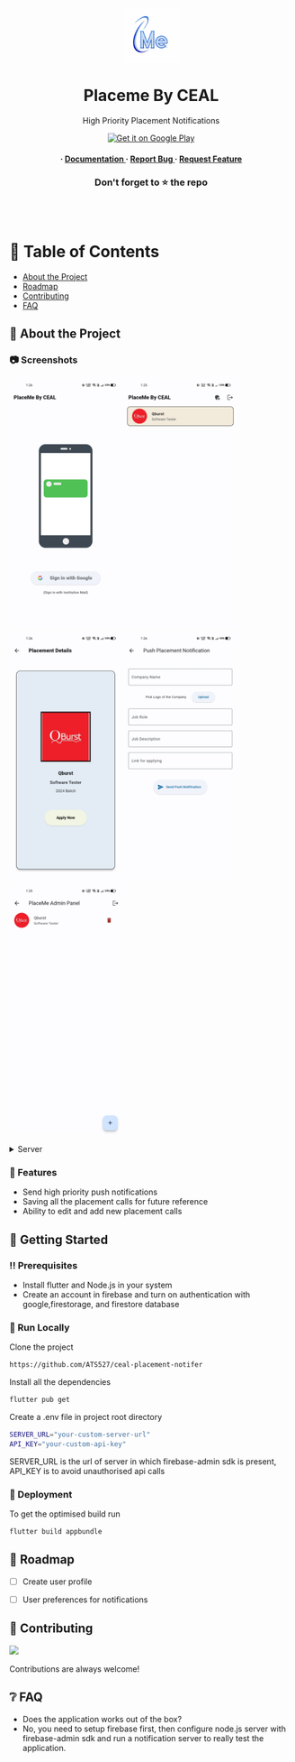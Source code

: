 <div align='center'>

<img src=https://github.com/ATS527/ceal-placement-notifer/blob/main/logo/Placeme_final%403x.png alt="logo" width=97 height=97 />

<h1>Placeme By CEAL</h1>
<p>High Priority Placement Notifications</p>

<a href='https://play.google.com/store/apps/details?id=com.ats527.placeme'><img alt='Get it on Google Play' src='https://play.google.com/intl/en_us/badges/static/images/badges/en_badge_web_generic.png' height="80"/></a>


<h4> <span> · </span> <a href="https://github.com/ATS527/ceal-placement-notifer/blob/master/README.md"> Documentation </a> <span> · </span> <a href="https://github.com/ATS527/ceal-placement-notifer/issues"> Report Bug </a> <span> · </span> <a href="https://github.com/ATS527/ceal-placement-notifer/issues"> Request Feature </a> </h4>

### Don't forget to :star: the repo

</div>
<br>
<br>

# :notebook_with_decorative_cover: Table of Contents

- [About the Project](#star2-about-the-project)
- [Roadmap](#compass-roadmap)
- [Contributing](#wave-contributing)
- [FAQ](#grey_question-faq)


## :star2: About the Project

### :camera: Screenshots
<a href=""><img src="https://github.com/ATS527/ceal-placement-notifer/blob/main/screenshots/Screenshot_2024-02-24-13-26-34-64_6b576b88bcd45b63fbcb4f0a87aa9633.jpg" alt='image' width='200'/></a> 
<a href=""><img src="https://github.com/ATS527/ceal-placement-notifer/blob/main/screenshots/Screenshot_2024-02-24-13-25-52-16_6b576b88bcd45b63fbcb4f0a87aa9633.jpg" alt='image' width='200'/></a>
<a href=""><img src="https://github.com/ATS527/ceal-placement-notifer/blob/main/screenshots/Screenshot_2024-02-24-13-26-12-35_6b576b88bcd45b63fbcb4f0a87aa9633(2).jpg" alt='image' width='200'/></a> 
<a href=""><img src="https://github.com/ATS527/ceal-placement-notifer/blob/main/screenshots/Screenshot_2024-02-24-13-26-04-63_6b576b88bcd45b63fbcb4f0a87aa9633.jpg" alt='image' width='200'/></a> 
<a href=""><img src="https://github.com/ATS527/ceal-placement-notifer/blob/main/screenshots/Screenshot_2024-02-24-13-25-58-62_6b576b88bcd45b63fbcb4f0a87aa9633.jpg" alt='image' width='200'/></a>


<details> <summary>Server</summary> <ul>
<li><a href="">Node.js</a></li>
<li><a href="">Firebase</a></li>
</ul> </details>

### :dart: Features
- Send high priority push notifications
- Saving all the placement calls for future reference
- Ability to edit and add new placement calls


## :toolbox: Getting Started

### :bangbang: Prerequisites

- Install flutter and Node.js in your system
- Create an account in firebase and turn on authentication with google,firestorage, and firestore database


### :running: Run Locally

Clone the project

```bash
https://github.com/ATS527/ceal-placement-notifer
```
Install all the dependencies
```bash
flutter pub get
```
Create a .env file in project root directory

```bash
SERVER_URL="your-custom-server-url"
API_KEY="your-custom-api-key"
```
SERVER_URL is the url of server in which firebase-admin sdk is present,
API_KEY is to avoid unauthorised api calls


### :triangular_flag_on_post: Deployment

To get the optimised build run
```bash
flutter build appbundle
```


## :compass: Roadmap

* [ ] Create user profile
* [ ] User preferences for notifications


## :wave: Contributing

<a href="https://github.com/ATS527/ceal-placement-notifer/graphs/contributors"> <img src="https://contrib.rocks/image?repo=Louis3797/awesome-readme-template" /> </a>

Contributions are always welcome!

## :grey_question: FAQ

- Does the application works out of the box?
- No, you need to setup firebase first, then configure node.js server with firebase-admin sdk and run a notification server to really test the application.